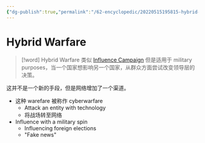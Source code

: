 ```yaml
---
{"dg-publish":true,"permalink":"/62-encyclopedic/20220515195815-hybrid-warfare/","dgHomeLink":true,"dgPassFrontmatter":false}
---
```



# Hybrid Warfare

> [!word] Hybrid Warfare
> 类似 [Influence Campaign](20220515195138-influence-campaign.md) 但是适用于 military purposes，当一个国家想影响另一个国家，从群众方面尝试改变领导层的决策。

这并不是一个新的手段，但是网络增加了一个渠道。

- 这种 warefare 被称作 cyberwarfare
  - Attack an entity with technology
  - 将战场转至网络
- Influence with a military spin
  - Influencing foreign elections
  - "Fake news"
